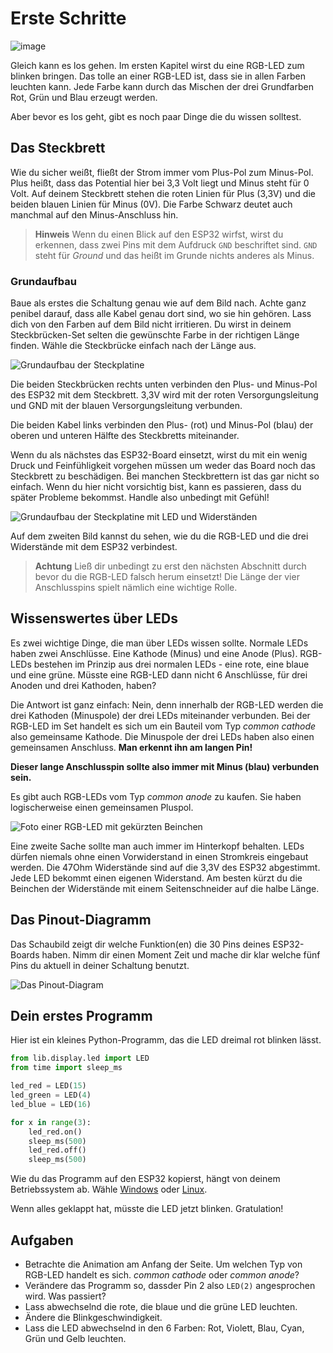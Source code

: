 Erste Schritte
==============

![image](../img/blink.gif)

Gleich kann es los gehen. Im ersten Kapitel wirst du eine RGB-LED zum
blinken bringen. Das tolle an einer RGB-LED ist, dass sie in allen
Farben leuchten kann. Jede Farbe kann durch das Mischen der drei
Grundfarben Rot, Grün und Blau erzeugt werden.

Aber bevor es los geht, gibt es noch paar Dinge die du wissen solltest.

Das Steckbrett
--------------

Wie du sicher weißt, fließt der Strom immer vom Plus-Pol zum Minus-Pol.
Plus heißt, dass das Potential hier bei 3,3 Volt liegt und Minus steht
für 0 Volt. Auf deinem Steckbrett stehen die roten Linien für Plus
(3,3V) und die beiden blauen Linien für Minus (0V). Die Farbe Schwarz
deutet auch manchmal auf den Minus-Anschluss hin.

> **Hinweis**
> Wenn du einen Blick auf den ESP32 wirfst, wirst du erkennen, dass zwei
> Pins mit dem Aufdruck `GND` beschriftet sind. `GND` steht für *Ground*
> und das heißt im Grunde nichts anderes als Minus.

### Grundaufbau

Baue als erstes die Schaltung genau wie auf dem Bild nach. Achte ganz
penibel darauf, dass alle Kabel genau dort sind, wo sie hin gehören.
Lass dich von den Farben auf dem Bild nicht irritieren. Du wirst in
deinem Steckbrücken-Set selten die gewünschte Farbe in der richtigen
Länge finden. Wähle die Steckbrücke einfach nach der Länge aus.

![Grundaufbau der Steckplatine](../img/Grundaufbau_Steckplatine.png)

Die beiden Steckbrücken rechts unten verbinden den Plus- und Minus-Pol
des ESP32 mit dem Steckbrett. 3,3V wird mit der roten Versorgungsleitung
und GND mit der blauen Versorgungsleitung verbunden.

Die beiden Kabel links verbinden den Plus- (rot) und Minus-Pol (blau)
der oberen und unteren Hälfte des Steckbretts miteinander.

Wenn du als nächstes das ESP32-Board einsetzt, wirst du mit ein wenig
Druck und Feinfühligkeit vorgehen müssen um weder das Board noch das
Steckbrett zu beschädigen. Bei manchen Steckbrettern ist das gar nicht
so einfach. Wenn du hier nicht vorsichtig bist, kann es passieren, dass
du später Probleme bekommst. Handle also unbedingt mit Gefühl!

![Grundaufbau der Steckplatine mit LED und Widerständen](../img/Grundaufbau_mit_LED_Steckplatine.png)

Auf dem zweiten Bild kannst du sehen, wie du die RGB-LED und die drei
Widerstände mit dem ESP32 verbindest.

> **Achtung**
> Ließ dir unbedingt zu erst den nächsten Abschnitt durch bevor du die
> RGB-LED falsch herum einsetzt! Die Länge der vier Anschlusspins spielt
> nämlich eine wichtige Rolle.

Wissenswertes über LEDs
-----------------------

Es zwei wichtige Dinge, die man über LEDs wissen sollte. Normale LEDs
haben zwei Anschlüsse. Eine Kathode (Minus) und eine Anode (Plus).
RGB-LEDs bestehen im Prinzip aus drei normalen LEDs - eine rote, eine
blaue und eine grüne. Müsste eine RGB-LED dann nicht 6 Anschlüsse, für
drei Anoden und drei Kathoden, haben?

Die Antwort ist ganz einfach: Nein, denn innerhalb der RGB-LED werden
die drei Kathoden (Minuspole) der drei LEDs miteinander verbunden. Bei
der RGB-LED im Set handelt es sich um ein Bauteil vom Typ *common
cathode* also gemeinsame Kathode. Die Minuspole der drei LEDs haben also
einen gemeinsamen Anschluss. **Man erkennt ihn am langen Pin!**

**Dieser lange Anschlusspin sollte also immer mit Minus (blau) verbunden
sein.**

Es gibt auch RGB-LEDs vom Typ *common anode* zu kaufen. Sie haben
logischerweise einen gemeinsamen Pluspol.

![Foto einer RGB-LED mit gekürzten Beinchen](../img/RGB_LED.jpg)

Eine zweite Sache sollte man auch immer im Hinterkopf behalten. LEDs
dürfen niemals ohne einen Vorwiderstand in einen Stromkreis eingebaut
werden. Die 47Ohm Widerstände sind auf die 3,3V des ESP32 abgestimmt.
Jede LED bekommt einen eigenen Widerstand. Am besten kürzt du die
Beinchen der Widerstände mit einem Seitenschneider auf die halbe Länge.

Das Pinout-Diagramm
-------------------

Das Schaubild zeigt dir welche Funktion(en) die 30 Pins deines
ESP32-Boards haben. Nimm dir einen Moment Zeit und mache dir klar welche
fünf Pins du aktuell in deiner Schaltung benutzt.

![Das Pinout-Diagram](../img/ESP32-DOIT_Pinout.png)

Dein erstes Programm
--------------------

Hier ist ein kleines Python-Programm, das die LED dreimal rot blinken
lässt.

```python
from lib.display.led import LED
from time import sleep_ms

led_red = LED(15)
led_green = LED(4)
led_blue = LED(16)

for x in range(3):
    led_red.on()
    sleep_ms(500)
    led_red.off()
    sleep_ms(500)
```

Wie du das Programm auf den ESP32 kopierst, hängt von deinem
Betriebssystem ab. Wähle [Windows](Copy_Windows.md) oder [Linux](Copy_Linux.md).

Wenn alles geklappt hat, müsste die LED jetzt blinken. Gratulation!

Aufgaben
--------

-   Betrachte die Animation am Anfang der Seite. Um welchen Typ von
    RGB-LED handelt es sich. *common cathode* oder *common anode*?
-   Verändere das Programm so, dassder Pin 2 also `LED(2)` angesprochen
    wird. Was passiert?
-   Lass abwechselnd die rote, die blaue und die grüne LED leuchten.
-   Ändere die Blinkgeschwindigkeit.
-   Lass die LED abwechselnd in den 6 Farben: Rot, Violett, Blau, Cyan,
    Grün und Gelb leuchten.
